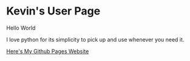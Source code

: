# Kevin's User Page
Hello World

I love python for its simplicity to pick up and use whenever you need it.

[Here's My Github Pages Website](qiwenkevin.github.io)